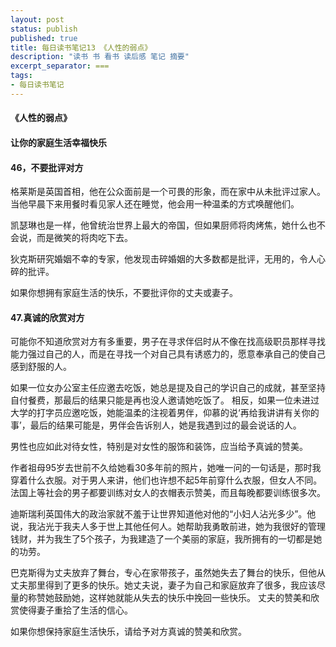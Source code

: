 ```yaml
---
layout: post
status: publish
published: true
title: 每日读书笔记13 《人性的弱点》
description: "读书 书 看书 读后感 笔记 摘要"
excerpt_separator: ===
tags:
- 每日读书笔记
---
```


#### 《人性的弱点》 
 
#### 让你的家庭生活幸福快乐
 
#### 46，不要批评对方
 
格莱斯是英国首相，他在公众面前是一个可畏的形象，而在家中从未批评过家人。当他早晨下来用餐时看见家人还在睡觉，他会用一种温柔的方式唤醒他们。
 
凯瑟琳也是一样，他曾统治世界上最大的帝国，但如果厨师将肉烤焦，她什么也不会说，而是微笑的将肉吃下去。
 
狄克斯研究婚姻不幸的专家，他发现击碎婚姻的大多数都是批评，无用的，令人心碎的批评。
 
如果你想拥有家庭生活的快乐，不要批评你的丈夫或妻子。
 
#### 47.真诚的欣赏对方
 
可能你不知道欣赏对方有多重要，男子在寻求伴侣时从不像在找高级职员那样寻找能力强过自己的人，而是在寻找一个对自己具有诱惑力的，愿意奉承自己的使自己感到舒服的人。
 
如果一位女办公室主任应邀去吃饭，她总是提及自己的学识自己的成就，甚至坚持自付餐费，那最后的结果只能是再也没人邀请她吃饭了。
相反，如果一位未进过大学的打字员应邀吃饭，她能温柔的注视着男伴，仰慕的说‘再给我讲讲有关你的事’，最后的结果可能是，男伴会告诉别人，她是我遇到过的最会说话的人。
 
男性也应如此对待女性，特别是对女性的服饰和装饰，应当给予真诚的赞美。
 
作者祖母95岁去世前不久给她看30多年前的照片，她唯一问的一句话是，那时我穿着什么衣服。对于男人来讲，他们也许想不起5年前穿什么衣服，但女人不同。法国上等社会的男子都要训练对女人的衣帽表示赞美，而且每晚都要训练很多次。
 
迪斯瑞利英国伟大的政治家就不羞于让世界知道他对他的“小妇人沾光多少”。他说，我沾光于我夫人多于世上其他任何人。她帮助我勇敢前进，她为我很好的管理钱财，并为我生了5个孩子，为我建造了一个美丽的家庭，我所拥有的一切都是她的功劳。
 
巴克斯得为丈夫放弃了舞台，专心在家带孩子，虽然她失去了舞台的快乐，但他从丈夫那里得到了更多的快乐。她丈夫说，妻子为自己和家庭放弃了很多，我应该尽量的称赞她鼓励她，这样她就能从失去的快乐中挽回一些快乐。
丈夫的赞美和欣赏使得妻子重拾了生活的信心。 
 
如果你想保持家庭生活快乐，请给予对方真诚的赞美和欣赏。
